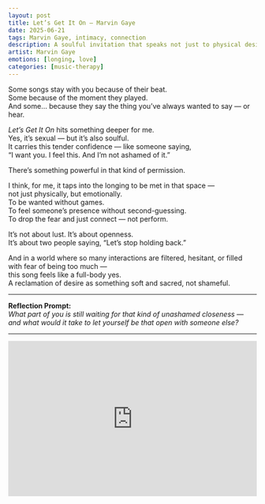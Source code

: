 ```yaml
---
layout: post
title: Let’s Get It On – Marvin Gaye
date: 2025-06-21
tags: Marvin Gaye, intimacy, connection
description: A soulful invitation that speaks not just to physical desire, but to the longing for closeness, permission, and emotional safety.
artist: Marvin Gaye
emotions: [longing, love]
categories: [music-therapy]
---
```


Some songs stay with you because of their beat.  
Some because of the moment they played.  
And some… because they say the thing you’ve always wanted to say — or hear.

*Let’s Get It On* hits something deeper for me.  
Yes, it’s sexual — but it’s also soulful.  
It carries this tender confidence — like someone saying,  
“I want you. I feel this. And I’m not ashamed of it.”

There’s something powerful in that kind of permission.

I think, for me, it taps into the longing to be met in that space —  
not just physically, but emotionally.  
To be wanted without games.  
To feel someone’s presence without second-guessing.  
To drop the fear and just connect — not perform.

It’s not about lust. It’s about openness.  
It’s about two people saying, “Let’s stop holding back.”

And in a world where so many interactions are filtered, hesitant, or filled with fear of being too much —  
this song feels like a full-body yes.  
A reclamation of desire as something soft and sacred, not shameful.

---

**Reflection Prompt:**  
*What part of you is still waiting for that kind of unashamed closeness — and what would it take to let yourself be that open with someone else?*

---

<iframe width="100%" height="315" src="https://www.youtube.com/embed/x6QZn9xiuOE" title="Let’s Get It On - Marvin Gaye" frameborder="0" allowfullscreen></iframe>
